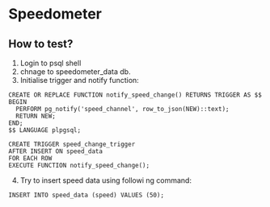 ﻿# Speedometer

## How to test?
1. Login to psql shell
2. chnage to speedometer_data db.
3. Initialise trigger and notify function:

```
CREATE OR REPLACE FUNCTION notify_speed_change() RETURNS TRIGGER AS $$
BEGIN
  PERFORM pg_notify('speed_channel', row_to_json(NEW)::text);
  RETURN NEW;
END;
$$ LANGUAGE plpgsql;

CREATE TRIGGER speed_change_trigger
AFTER INSERT ON speed_data
FOR EACH ROW
EXECUTE FUNCTION notify_speed_change();
```
4. Try to insert speed data using followi
ng command:

```INSERT INTO speed_data (speed) VALUES (50);```
